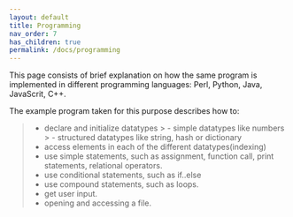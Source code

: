```yaml
---
layout: default
title: Programming
nav_order: 7
has_children: true
permalink: /docs/programming
---
```




This page consists of brief explanation on how the same program is implemented in different programming languages: Perl, Python, Java, JavaScrit, C++.

The example program taken for this purpose describes how to:
> - declare and initialize datatypes
	> - simple datatypes like numbers
	> - structured datatypes like string, hash or dictionary
> - access elements in each of the different datatypes(indexing)
> - use simple statements, such as assignment, function call, print statements, relational operators.
> - use conditional statements, such as if..else
> - use compound statements, such as loops.
> - get user input.
> - opening and accessing a file.
